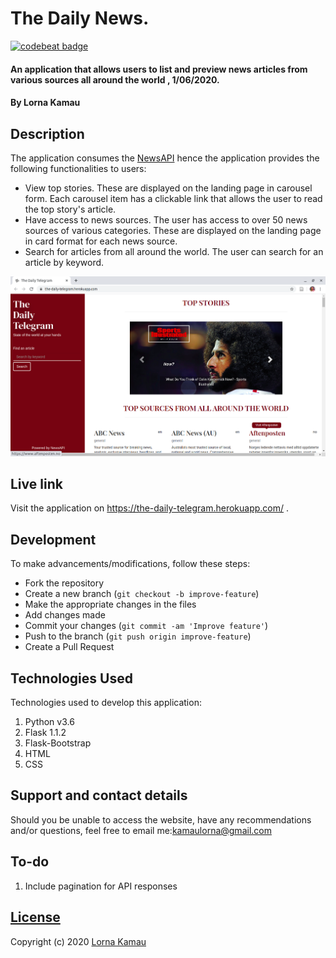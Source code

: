 # The Daily News.
[![codebeat badge](https://codebeat.co/badges/48b8cb11-0f83-494b-8066-955c05e2c51e)](https://codebeat.co/projects/github-com-lornakamau-the-daily-telegram-master)
#### An application that allows users to list and preview news articles from various sources all around the world , 1/06/2020.
#### By Lorna Kamau

## Description
The application consumes the [NewsAPI](https://newsapi.org/) hence the application provides the following functionalities to users:
- View top stories. These are displayed on the landing page in carousel form. Each carousel item has a clickable link that allows the user to read the top story's article.
- Have access to news sources. The user has access to over 50 news sources of various categories. These are displayed on the landing page in card format for each news source.
- Search for articles from all around the world. The user can search for an article by keyword.

![landing](./app/static/images/landing.png)

## Live link
Visit the application on https://the-daily-telegram.herokuapp.com/ .

## Development
To make advancements/modifications, follow these steps:

- Fork the repository
- Create a new branch (`git checkout -b improve-feature`)
- Make the appropriate changes in the files
- Add changes made
- Commit your changes (`git commit -am 'Improve feature'`)
- Push to the branch (`git push origin improve-feature`)
- Create a Pull Request 

## Technologies Used
Technologies used to develop this application:

1. Python v3.6
2. Flask 1.1.2
3. Flask-Bootstrap
4. HTML 
5. CSS


## Support and contact details

Should you be unable to access the website, have any recommendations and/or questions, feel free to email me:[kamaulorna@gmail.com](mailto:kamaulorna@gmail.com)

## To-do
1. Include pagination for API responses

## [License](https://github.com/lornakamau/the-daily-telegram/blob/master/LICENSE.md)

Copyright (c) 2020 [Lorna Kamau](https://github.com/lornakamau)  
